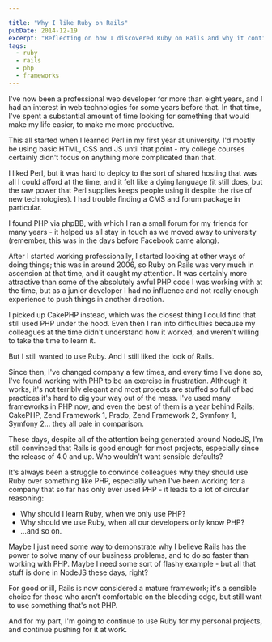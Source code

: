 ```yaml
---

title: "Why I like Ruby on Rails"
pubDate: 2014-12-19
excerpt: "Reflecting on how I discovered Ruby on Rails and why it continues to be my go-to for personal projects."
tags:
  - ruby
  - rails
  - php
  - frameworks
---
```

I've now been a professional web developer for more than eight years, and I had an interest
in web technologies for some years before that. In that time, I've spent a substantial amount
of time looking for something that would make my life easier, to make me more productive.

<!--more-->

This all started when I learned Perl in my first year at university. I'd mostly be using
basic HTML, CSS and JS until that point - my college courses certainly didn't focus on anything
more complicated than that.

I liked Perl, but it was hard to deploy to the sort of shared hosting that was all I could
afford at the time, and it felt like a dying language (it still does, but the raw power that
Perl supplies keeps people using it despite the rise of new technologies). I had trouble finding
a CMS and forum package in particular.

I found PHP via phpBB, with which I ran a small forum for my friends for many years - it helped
us all stay in touch as we moved away to university (remember, this was in the days before
Facebook came along).

After I started working professionally, I started looking at other ways of doing things; this was
in around 2006, so Ruby on Rails was very much in ascension at that time, and it caught my
attention. It was certainly more attractive than some of the absolutely awful PHP code I was working
with at the time, but as a junior developer I had no influence and not really enough experience to
push things in another direction.

I picked up CakePHP instead, which was the closest thing I could find that still used PHP under the
hood. Even then I ran into difficulties because my colleagues at the time didn't understand how it
worked, and weren't willing to take the time to learn it.

But I still wanted to use Ruby. And I still liked the look of Rails.

Since then, I've changed company a few times, and every time I've done so, I've found working with
PHP to be an exercise in frustration. Although it works, it's not terribly elegant and most projects
are stuffed so full of bad practices it's hard to dig your way out of the mess. I've used many
frameworks in PHP now, and even the best of them is a year behind Rails; CakePHP, Zend Framework 1,
Prado, Zend Framework 2, Symfony 1, Symfony 2... they all pale in comparison.

These days, despite all of the attention being generated around NodeJS, I'm still convinced that
Rails is good enough for most projects, especially since the release of 4.0 and up. Who wouldn't
want sensible defaults?

It's always been a struggle to convince colleagues why they should use Ruby over something like PHP,
especially when I've been working for a company that so far has only ever used PHP - it leads to
a lot of circular reasoning:

  - Why should I learn Ruby, when we only use PHP?
  - Why should we use Ruby, when all our developers only know PHP?
  - ...and so on.

Maybe I just need some way to demonstrate why I believe Rails has the power to solve many of our
business problems, and to do so faster than working with PHP. Maybe I need some sort of flashy
example - but all that stuff is done in NodeJS these days, right?

For good or ill, Rails is now considered a mature framework; it's a sensible choice for those who
aren't comfortable on the bleeding edge, but still want to use something that's not PHP.

And for my part, I'm going to continue to use Ruby for my personal projects, and continue pushing
for it at work.
